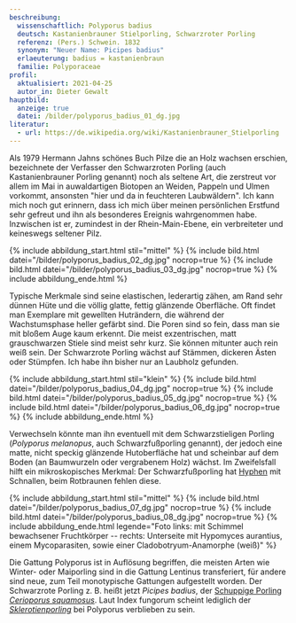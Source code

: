 ```yaml
---
beschreibung:
  wissenschaftlich: Polyporus badius
  deutsch: Kastanienbrauner Stielporling, Schwarzroter Porling
  referenz: (Pers.) Schwein. 1832
  synonym: "Neuer Name: Picipes badius"
  erlaeuterung: badius = kastanienbraun
  familie: Polyporaceae
profil:
  aktualisiert: 2021-04-25
  autor_in: Dieter Gewalt
hauptbild:
  anzeige: true
  datei: /bilder/polyporus_badius_01_dg.jpg
literatur:
  - url: https://de.wikipedia.org/wiki/Kastanienbrauner_Stielporling
---
```

Als 1979 Hermann Jahns schönes Buch Pilze die an Holz wachsen erschien, bezeichnete der Verfasser den Schwarzroten Porling (auch Kastanienbrauner Porling genannt) noch als seltene Art, die zerstreut vor allem im Mai in auwaldartigen Biotopen an Weiden, Pappeln und Ulmen vorkommt, ansonsten "hier und da in feuchteren Laubwäldern". Ich kann mich noch gut erinnern, dass ich mich über meinen persönlichen Erstfund sehr gefreut und ihn als besonderes Ereignis wahrgenommen habe. Inzwischen ist er, zumindest in der Rhein-Main-Ebene, ein verbreiteter und keineswegs seltener Pilz.

{% include abbildung_start.html stil="mittel" %}
{% include bild.html datei="/bilder/polyporus_badius_02_dg.jpg" nocrop=true %}
{% include bild.html datei="/bilder/polyporus_badius_03_dg.jpg" nocrop=true %}
{% include abbildung_ende.html %}

Typische Merkmale sind seine elastischen, lederartig zähen, am Rand sehr dünnen Hüte und die völlig  glatte, fettig glänzende Oberfläche. Oft findet man Exemplare mit gewellten Huträndern, die während der Wachstumsphase heller gefärbt sind. Die Poren sind so fein, dass man sie mit bloßem Auge kaum erkennt. Die meist exzentrischen, matt grauschwarzen Stiele sind meist sehr kurz. Sie können mitunter auch rein weiß sein. Der Schwarzrote Porling wächst auf Stämmen, dickeren Ästen oder Stümpfen. Ich habe ihn bisher nur an Laubholz gefunden.

{% include abbildung_start.html stil="klein" %}
{% include bild.html datei="/bilder/polyporus_badius_04_dg.jpg" nocrop=true %}
{% include bild.html datei="/bilder/polyporus_badius_05_dg.jpg" nocrop=true %}
{% include bild.html datei="/bilder/polyporus_badius_06_dg.jpg" nocrop=true %}
{% include abbildung_ende.html %}

Verwechseln könnte man ihn eventuell mit dem Schwarzstieligen Porling (*Polyporus melanopus*, auch Schwarzfußporling genannt), der jedoch eine matte, nicht speckig glänzende Hutoberfläche hat und  scheinbar auf dem Boden (an Baumwurzeln oder vergrabenem Holz) wächst. Im Zweifelsfall hilft ein mikroskopisches Merkmal: Der Schwarzfußporling hat [Hyphen](Hyphen "Glossar") mit Schnallen, beim Rotbraunen fehlen diese.

{% include abbildung_start.html stil="mittel" %}
{% include bild.html datei="/bilder/polyporus_badius_07_dg.jpg" nocrop=true %}
{% include bild.html datei="/bilder/polyporus_badius_08_dg.jpg" nocrop=true %}
{% include abbildung_ende.html legende="Foto links: mit Schimmel bewachsener Fruchtkörper -- rechts: Unterseite mit Hypomyces aurantius, einem Mycoparasiten, sowie einer Cladobotryum-Anamorphe (weiß)" %}

Die Gattung Polyporus ist in Auflösung begriffen, die meisten Arten wie Winter- oder Maiporling sind in die Gattung Lentinus transferiert, für andere sind neue, zum Teil monotypische Gattungen aufgestellt worden. Der Schwarzrote Porling z. B. heißt jetzt *Picipes badius*, der [Schuppige Porling *Cerioporus squamosus*](/pilze/polyporus-squamosus-schuppiger-porling). Laut Index fungorum scheint lediglich der *[Sklerotienporling](/pilze/polyporus-tuberaster-sklerotienporling)* bei Polyporus verblieben zu sein.